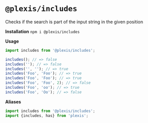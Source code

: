 # `@plexis/includes`

Checks if the search is part of the input string in the given position

**Installation**
`npm i @plexis/includes`

**Usage**

```javascript
import includes from '@plexis/includes';

includes(); // => false
includes(''); // => false
includes('', ''); // => true
includes('Foo', 'Foo'); // => true
includes('Foo', 'Foo'); // => true
includes('Foo', 'Foo', 2); // => false
includes('Foo', 'oo'); // => true
includes('Foo', 'Oo'); // => false
```

**Aliases**

```javascript
import includes from '@plexis/includes';
import {includes, has} from 'plexis';
```
